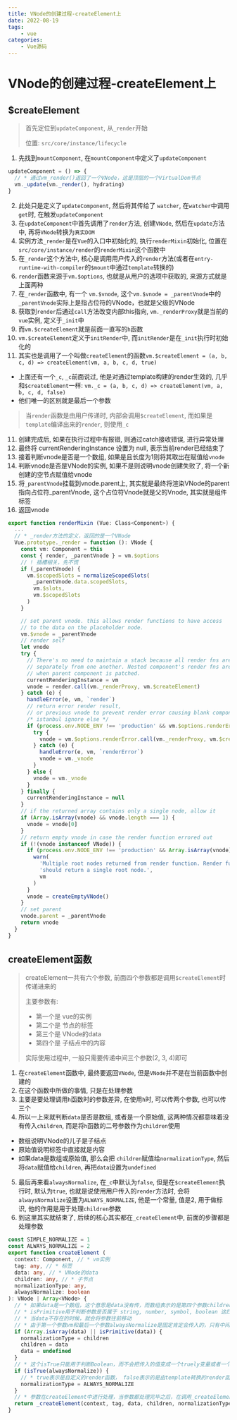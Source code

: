 ```yaml
---
title: VNode的创建过程-createElement上
date: 2022-08-19
tags:
    - vue
categories:
    - Vue源码
---
```


# VNode的创建过程-createElement上

## $createElement

> 首先定位到`updateComponent`, 从`_render`开始
> 
> 位置: `src/core/instance/lifecycle`

1. 先找到`mountComponent`, 在`mountComponent`中定义了`updateComponent`

```ts
updateComponent = () => {
  // * 通过vm_render()返回了一个VNode，这是顶层的一个VirtualDom节点
  vm._update(vm._render(), hydrating)
}
```
2. 此处只是定义了`updateComponent`, 然后将其传给了 `watcher`, 在`watcher`中调用`get`时, 在触发`updateComponent`
3. 在`updateComponent`中首先调用了`render`方法, 创建`VNode`, 然后在`update`方法中, 再将`VNode`转换为`真实DOM`
4. 实例方法`_render`是在`Vue`的入口中初始化的, 执行`renderMixin`初始化, 位置在`src/core/instance/render`的`renderMixin`这个函数中
5. 在`_render`这个方法中, 核心是调用用户传入的`render`方法(或者在`entry-runtime-with-compiler`的`$mount`中通过`template`转换的)
6. `render`函数来源于`vm.$options`, 也就是从用户的选项中获取的, 来源方式就是上面两种
7. 在`_render`函数中, 有一个 `vm.$vnode`, 这个`vm.$vnode = _parentVnode`中的`_parentVnode`实际上是指占位符的VNode，也就是父级的VNode
8. 获取到`render`后通过`call`方法改变内部this指向, `vm._renderProxy`就是当前的`vue`实例, 定义于`_init`中
9. 而`vm.$createElement`就是前面一直写的`h`函数
10. `vm.$createElement`定义于`initRender`中, 而`initRender`是在`_init`执行时初始化的
11. 其实也是调用了一个叫做`createElement`的函数`vm.$createElement = (a, b, c, d) => createElement(vm, a, b, c, d, true)`
  + 上面还有一个`_c`, `_c`前面说过, 他是对通过template构建的render生效的, 几乎和`$createElement`一样: `vm._c = (a, b, c, d) => createElement(vm, a, b, c, d, false)`
  + 他们唯一的区别就是最后一个参数
> 当`render`函数是由用户传递时, 内部会调用`$createElement`, 而如果是`template`编译出来的`render`, 则使用`_c`
11. 创建完成后, 如果在执行过程中有报错, 则通过catch接收错误, 进行异常处理
12. 最终将 currentRenderingInstance 设置为 null, 表示当前render已经结束了
13. 接着判断vnode是否是一个数组, 如果是且长度为1则将其取出在赋值给`vnode`
14. 判断vnode是否是VNode的实例, 如果不是则说明vnode创建失败了, 将一个新创建的空节点赋值给vnode
15. 将`_parentVnode`挂载到vnode.parent上, 其实就是最终将渲染VNode的parent指向占位符_parentVnode, 这个占位符Vnode就是父的Vnode, 其实就是组件标签
16. 返回vnode


```ts
export function renderMixin (Vue: Class<Component>) {
  ...
  // * _render方法的定义，返回的是一个VNode
  Vue.prototype._render = function (): VNode {
    const vm: Component = this
    const { render, _parentVnode } = vm.$options
    // ! 插槽相关，先不慌
    if (_parentVnode) {
      vm.$scopedSlots = normalizeScopedSlots(
        _parentVnode.data.scopedSlots,
        vm.$slots,
        vm.$scopedSlots
      )
    }

    // set parent vnode. this allows render functions to have access
    // to the data on the placeholder node.
    vm.$vnode = _parentVnode
    // render self
    let vnode
    try {
      // There's no need to maintain a stack because all render fns are called
      // separately from one another. Nested component's render fns are called
      // when parent component is patched.
      currentRenderingInstance = vm
      vnode = render.call(vm._renderProxy, vm.$createElement)
    } catch (e) {
      handleError(e, vm, `render`)
      // return error render result,
      // or previous vnode to prevent render error causing blank component
      /* istanbul ignore else */
      if (process.env.NODE_ENV !== 'production' && vm.$options.renderError) {
        try {
          vnode = vm.$options.renderError.call(vm._renderProxy, vm.$createElement, e)
        } catch (e) {
          handleError(e, vm, `renderError`)
          vnode = vm._vnode
        }
      } else {
        vnode = vm._vnode
      }
    } finally {
      currentRenderingInstance = null
    }
    // if the returned array contains only a single node, allow it
    if (Array.isArray(vnode) && vnode.length === 1) {
      vnode = vnode[0]
    }
    // return empty vnode in case the render function errored out
    if (!(vnode instanceof VNode)) {
      if (process.env.NODE_ENV !== 'production' && Array.isArray(vnode)) {
        warn(
          'Multiple root nodes returned from render function. Render function ' +
          'should return a single root node.',
          vm
        )
      }
      vnode = createEmptyVNode()
    }
    // set parent
    vnode.parent = _parentVnode
    return vnode
  }
}
```

## createElement函数

> createElement一共有六个参数, 前面四个参数都是调用`$createElement`时传递进来的
> 
> 主要参数有:
> 
> + 第一个是 vue的实例
> + 第二个是 节点的标签
> + 第三个是 VNode的data
> + 第四个是 子结点中的内容
> 
> 实际使用过程中, 一般只需要传递中间三个参数(2, 3, 4)即可

1. 在`createElement`函数中, 最终要返回`VNode`, 但是`VNode`并不是在当前函数中创建的
2. 在这个函数中所做的事情, 只是在处理参数
3. 主要是要处理调用`h`函数时的参数差异, 在使用`h`时, 可以传两个参数, 也可以传三个
4. 所以一上来就判断`data`是否是数组, 或者是一个原始值, 这两种情况都意味着没有传入`children`, 而是将`h`函数的二号参数作为`children`使用
  + 数组说明VNode的儿子是子结点
  + 原始值说明标签中直接就是内容
  + 如果data是数组或原始值, 那么会把 `children`赋值给`normalizationType`, 然后将`data`赋值给`children`, 再把`data`设置为`undefined`
5. 最后再来看`alwaysNormalize`, 在`_c`中默认为`false`, 但是在`$createElement`执行时, 默认为`true`, 也就是说使用用户传入的`render`方法时, 会将`alwaysNormalize`设置为`ALWAYS_NORMALIZE`, 他是一个常量, 值是2, 用于做标识, 他的作用是用于处理`children`参数
6. 到这里其实就结束了, 后续的核心其实都在`_createElement`中, 前面的步骤都是处理参数

```ts
const SIMPLE_NORMALIZE = 1
const ALWAYS_NORMALIZE = 2
export function createElement (
  context: Component, // * vm实例
  tag: any, // * 标签
  data: any, // * VNode的data
  children: any, // * 子节点
  normalizationType: any,
  alwaysNormalize: boolean
): VNode | Array<VNode> {
  // * 如果data是一个数组，这个意思是data没有传，而数组表示的是第四个参数children
  // * isPrimitive用于判断参数是否属于 string, number, symbol, boolean 这四个类型
  // * 当data不存在的时候，就会将参数往前移动
  // * 由于第一个参数vm和最后一个参数alwaysNormalize是固定肯定会传入的，只有中间四个参数会有出入，因此这里少了一个data，就会将children和normalizationType往前移动一个位置，在把data设置为空
  if (Array.isArray(data) || isPrimitive(data)) {
    normalizationType = children
    children = data
    data = undefined
  }
  // * 这个isTrue只能用于判断Boolean，而不会把传入的值变成一个truely变量或者一个falsely变量进行判断
  if (isTrue(alwaysNormalize)) {
    // * true表示是自定义的render函数， false表示的是由template转换的render函数
    normalizationType = ALWAYS_NORMALIZE
  }
  // * 参数在createElement中进行处理，当参数都处理完毕之后，在调用_createElement方法进行真正的创建
  return _createElement(context, tag, data, children, normalizationType)
}
```

